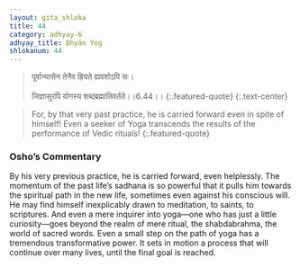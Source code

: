 ```yaml
---
layout: gita_shloka
title: 44
category: adhyay-6
adhyay_title: Dhyān Yog
shlokanum: 44
---
```


> पूर्वाभ्यासेन तेनैव ह्रियते ह्यवशोऽपि सः।<br><br>जिज्ञासुरपि योगस्य शब्दब्रह्मातिवर्तते।।6.44।।
{:.featured-quote}
{:.text-center}

> For, by that very past practice, he is carried forward even in spite of himself! Even a seeker of Yoga transcends the results of the performance of Vedic rituals!
{:.featured-quote}

### Osho’s Commentary
By his very previous practice, he is carried forward, even helplessly.
The momentum of the past life’s sadhana is so powerful that it pulls him towards the spiritual path in the new life, sometimes even against his conscious will. He may find himself inexplicably drawn to meditation, to saints, to scriptures.
And even a mere inquirer into yoga—one who has just a little curiosity—goes beyond the realm of mere ritual, the shabdabrahma, the world of sacred words.
Even a small step on the path of yoga has a tremendous transformative power. It sets in motion a process that will continue over many lives, until the final goal is reached.
